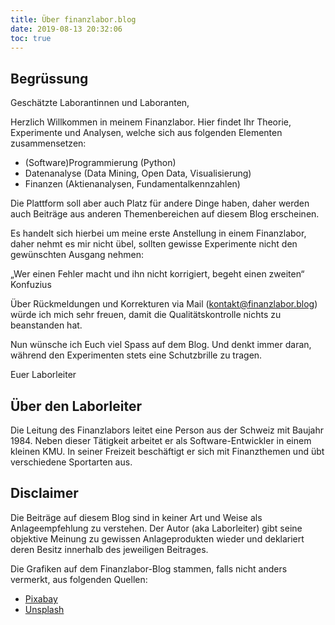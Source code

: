 ```yaml
---
title: Über finanzlabor.blog
date: 2019-08-13 20:32:06
toc: true
---
```


## Begrüssung

Geschätzte Laborantinnen und Laboranten,

Herzlich Willkommen in meinem Finanzlabor. Hier findet Ihr Theorie, Experimente und Analysen, welche sich aus folgenden Elementen zusammensetzen:

* (Software)Programmierung (Python)
* Datenanalyse (Data Mining, Open Data, Visualisierung)
* Finanzen (Aktienanalysen, Fundamentalkennzahlen)

Die Plattform soll aber auch Platz für andere Dinge haben, daher werden auch Beiträge aus anderen Themenbereichen auf diesem Blog erscheinen.

Es handelt sich hierbei um meine erste Anstellung in einem Finanzlabor, daher nehmt es  mir nicht übel, sollten gewisse Experimente nicht den gewünschten Ausgang nehmen:

„Wer einen Fehler macht und ihn nicht korrigiert, begeht einen zweiten“ Konfuzius

Über Rückmeldungen und Korrekturen via Mail (kontakt@finanzlabor.blog) würde ich mich sehr freuen, damit die Qualitätskontrolle nichts zu beanstanden hat.

Nun wünsche ich Euch viel Spass auf dem Blog. Und denkt immer daran, während den Experimenten stets eine Schutzbrille zu tragen.

Euer Laborleiter

## Über den Laborleiter

Die Leitung des Finanzlabors leitet eine Person aus der Schweiz mit Baujahr 1984. Neben dieser Tätigkeit arbeitet er als Software-Entwickler in einem kleinen KMU. In seiner Freizeit beschäftigt er sich mit Finanzthemen und übt verschiedene Sportarten aus.


## Disclaimer

Die Beiträge auf diesem Blog sind in keiner Art und Weise als Anlageempfehlung zu verstehen. Der Autor (aka Laborleiter) gibt seine objektive Meinung zu gewissen Anlageprodukten wieder und deklariert deren Besitz innerhalb des jeweiligen Beitrages.

Die Grafiken auf dem Finanzlabor-Blog stammen, falls nicht anders vermerkt, aus folgenden Quellen:

* [Pixabay](https://pixabay.com)
* [Unsplash](https://unsplash.com)
